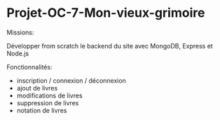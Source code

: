 # Projet-OC-7-Mon-vieux-grimoire

Missions:

Développer from scratch le backend du site avec MongoDB, Express et Node.js

Fonctionnalités:

   - inscription / connexion / déconnexion
   - ajout de livres
   - modifications de livres
   - suppression de livres
   - notation de livres
